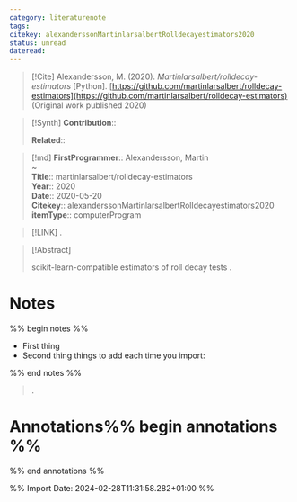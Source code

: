 ```yaml
---
category: literaturenote
tags: 
citekey: alexanderssonMartinlarsalbertRolldecayestimators2020
status: unread
dateread:
---
```


> [!Cite]
> Alexandersson, M. (2020). _Martinlarsalbert/rolldecay-estimators_ [Python]. [https://github.com/martinlarsalbert/rolldecay-estimators](https://github.com/martinlarsalbert/rolldecay-estimators) (Original work published 2020)

>[!Synth]
>**Contribution**:: 
>
>**Related**:: 
>

>[!md]
> **FirstProgrammer**:: Alexandersson, Martin  
~    
> **Title**:: martinlarsalbert/rolldecay-estimators  
> **Year**:: 2020  
> **Date**:: 2020-05-20  
> **Citekey**:: alexanderssonMartinlarsalbertRolldecayestimators2020  
> **itemType**:: computerProgram    

> [!LINK] 
>.

> [!Abstract]
>
> scikit-learn-compatible estimators of roll decay tests
>.
> 
# Notes
%% begin notes %%
- First thing
- Second thing
things to add each time you import:

%% end notes %%

>.



# Annotations%% begin annotations %%


%% end annotations %%

%% Import Date: 2024-02-28T11:31:58.282+01:00 %%
